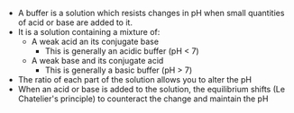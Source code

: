 - A buffer is a solution which resists changes in pH when small quantities of acid or base are added to it.
- It is a solution containing a mixture of:
    - A weak acid an its conjugate base
        - This is generally an acidic buffer (pH < 7)
    - A weak base and its conjugate acid
        - This is generally a basic buffer (pH > 7)
- The ratio of each part of the solution allows you to alter the pH
- When an acid or base is added to the solution, the equilibrium shifts (Le Chatelier's principle) to counteract the change and maintain the pH
